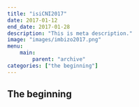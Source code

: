 ```yaml
---
title: "isiCNI2017"
date: 2017-01-12
end_date: 2017-01-28
description: "This is meta description."
image: "images/imbizo2017.png"
menu: 
    main: 
        parent: "archive"
categories: ["the beginning"]
---
```


## The beginning